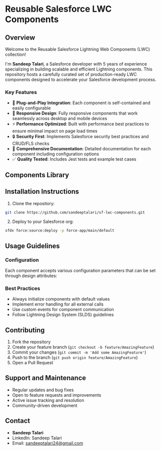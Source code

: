 # Reusable Salesforce LWC Components

## Overview
Welcome to the Reusable Salesforce Lightning Web Components (LWC) collection! 

I'm **Sandeep Talari**, a Salesforce developer with 5 years of experience specializing in building scalable and efficient Lightning components. 
This repository hosts a carefully curated set of production-ready LWC components designed to accelerate your Salesforce development process.

### Key Features
- 🔧 **Plug-and-Play Integration**: Each component is self-contained and easily configurable
- 📱 **Responsive Design**: Fully responsive components that work seamlessly across desktop and mobile devices
- ⚡ **Performance Optimized**: Built with performance best practices to ensure minimal impact on page load times
- 🔒 **Security First**: Implements Salesforce security best practices and CRUD/FLS checks
- 📝 **Comprehensive Documentation**: Detailed documentation for each component including configuration options
- ✅ **Quality Tested**: Includes Jest tests and example test cases

## Components Library



## Installation Instructions

1. Clone the repository:
```bash
git clone https://github.com/sandeeptalari/sf-lwc-components.git
```

2. Deploy to your Salesforce org:
```bash
sfdx force:source:deploy -p force-app/main/default
```

## Usage Guidelines

### Configuration
Each component accepts various configuration parameters that can be set through design attributes:

### Best Practices
- Always initialize components with default values
- Implement error handling for all external calls
- Use custom events for component communication
- Follow Lightning Design System (SLDS) guidelines


## Contributing

1. Fork the repository
2. Create your feature branch (`git checkout -b feature/AmazingFeature`)
3. Commit your changes (`git commit -m 'Add some AmazingFeature'`)
4. Push to the branch (`git push origin feature/AmazingFeature`)
5. Open a Pull Request

## Support and Maintenance

- Regular updates and bug fixes
- Open to feature requests and improvements
- Active issue tracking and resolution
- Community-driven development


## Contact

- **Sandeep Talari**
- LinkedIn: Sandeep Talari
- Email: sandeeptalari24@gmail.com
